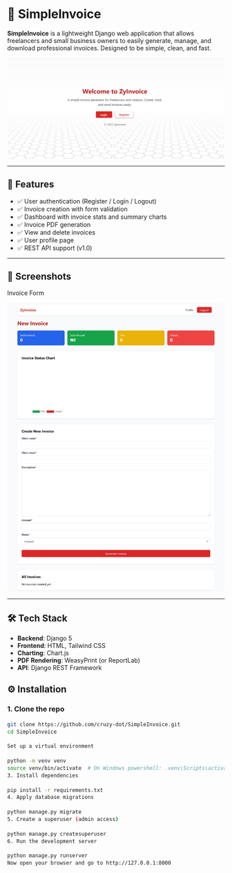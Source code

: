 # 🧾 SimpleInvoice

**SimpleInvoice** is a lightweight Django web application that allows freelancers and small business owners to easily generate, manage, and download professional invoices. Designed to be simple, clean, and fast.

![Screenshot](screenshots/home.png.jpeg)

---

## 🚀 Features

- ✅ User authentication (Register / Login / Logout)
- ✅ Invoice creation with form validation
- ✅ Dashboard with invoice stats and summary charts
- ✅ Invoice PDF generation
- ✅ View and delete invoices
- ✅ User profile page
- ✅ REST API support (v1.0)

---

## 📸 Screenshots

Invoice Form 

 ![Form](screenshots/invoice_form.png.jpeg) 

---

## 🛠️ Tech Stack

- **Backend**: Django 5
- **Frontend**: HTML, Tailwind CSS
- **Charting**: Chart.js
- **PDF Rendering**: WeasyPrint (or ReportLab)
- **API**: Django REST Framework


## ⚙️ Installation

### 1. Clone the repo

```bash
git clone https://github.com/cruzy-dot/SimpleInvoice.git
cd SimpleInvoice

Set up a virtual environment 

python -m venv venv
source venv/bin/activate  # On Windows powershell: .venv\Scripts\activate.ps1
3. Install dependencies

pip install -r requirements.txt
4. Apply database migrations

python manage.py migrate
5. Create a superuser (admin access)

python manage.py createsuperuser
6. Run the development server

python manage.py runserver
Now open your browser and go to http://127.0.0.1:8000


